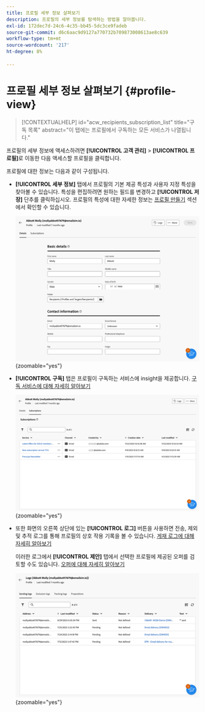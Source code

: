 ```yaml
---
title: 프로필 세부 정보 살펴보기
description: 프로필의 세부 정보를 탐색하는 방법을 알아봅니다.
exl-id: 172dec7d-24c6-4c35-bb45-5dc3ce9fadeb
source-git-commit: d6c6aac9d9127a770732b709873008613ae8c639
workflow-type: tm+mt
source-wordcount: '217'
ht-degree: 8%

---
```


# 프로필 세부 정보 살펴보기 {#profile-view}

>[!CONTEXTUALHELP]
>id="acw_recipients_subscription_list"
>title="구독 목록"
>abstract="이 탭에는 프로필에서 구독하는 모든 서비스가 나열됩니다."

프로필의 세부 정보에 액세스하려면 **[!UICONTROL 고객 관리]** > **[!UICONTROL 프로필]**&#x200B;로 이동한 다음 액세스할 프로필을 클릭합니다.

프로필에 대한 정보는 다음과 같이 구성됩니다.

* **[!UICONTROL 세부 정보]** 탭에서 프로필의 기본 제공 특성과 사용자 지정 특성을 찾아볼 수 있습니다. 특성을 편집하려면 원하는 필드를 변경하고 **[!UICONTROL 저장]** 단추를 클릭하십시오. 프로필의 특성에 대한 자세한 정보는 [프로필 만들기](create-profile.md) 섹션에서 확인할 수 있습니다.

  ![기본 및 사용자 지정 특성을 포함하여 프로필의 세부 정보 탭을 표시하는 스크린샷입니다.](assets/profile-details.png){zoomable="yes"}

* **[!UICONTROL 구독]** 탭은 프로필이 구독하는 서비스에 insight을 제공합니다. [구독 서비스에 대해 자세히 알아보기](manage-services.md)

  ![구독 탭을 보여주는 스크린샷으로 프로필이 구독되는 서비스를 나열합니다.](assets/profile-subscriptions.png){zoomable="yes"}

* 또한 화면의 오른쪽 상단에 있는 **[!UICONTROL 로그]** 버튼을 사용하면 전송, 제외 및 추적 로그를 통해 프로필의 상호 작용 기록을 볼 수 있습니다. [게재 로그에 대해 자세히 알아보기](../monitor/delivery-logs.md)

  이러한 로그에서 **[!UICONTROL 제안]** 탭에서 선택한 프로필에 제공된 오퍼를 검토할 수도 있습니다. [오퍼에 대해 자세히 알아보기](../msg/offers.md)

  ![전송, 제외 및 추적 로그를 포함한 로그 탭과 오퍼 검토를 위한 제안 탭을 표시하는 스크린샷입니다.](assets/profile-logs.png){zoomable="yes"}